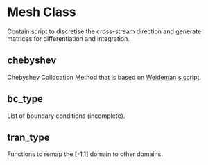 # Mesh Class

Contain script to discretise the cross-stream direction and generate matrices for differentiation and integration.

## chebyshev

Chebyshev Collocation Method that is based on [Weideman's script](https://appliedmaths.sun.ac.za/~weideman/research/differ.html).

## bc_type

List of boundary conditions (incomplete).

## tran_type

Functions to remap the [-1,1] domain to other domains.